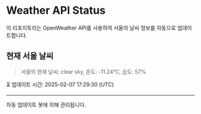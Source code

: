 
# Weather API Status

이 리포지토리는 OpenWeather API를 사용하여 서울의 날씨 정보를 자동으로 업데이트합니다.

## 현재 서울 날씨
> 서울의 현재 날씨: clear sky, 온도: -11.24°C, 습도: 57%

⏳ 업데이트 시간: 2025-02-07 17:29:30 (UTC)

---
자동 업데이트 봇에 의해 관리됩니다.
